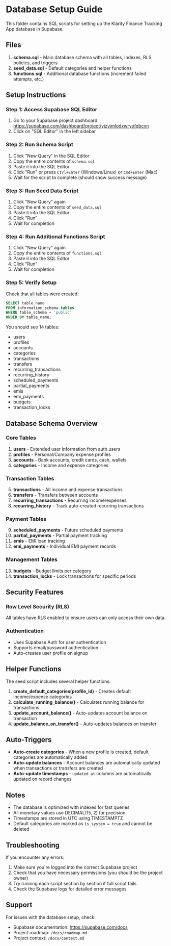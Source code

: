 # Database Setup Guide

This folder contains SQL scripts for setting up the Klarity Finance Tracking App database in Supabase.

## Files

1. **schema.sql** - Main database schema with all tables, indexes, RLS policies, and triggers
2. **seed_data.sql** - Default categories and helper functions
3. **functions.sql** - Additional database functions (increment failed attempts, etc.)

## Setup Instructions

### Step 1: Access Supabase SQL Editor

1. Go to your Supabase project dashboard: https://supabase.com/dashboard/project/yjzyimlodxwryofqbcvn
2. Click on "SQL Editor" in the left sidebar

### Step 2: Run Schema Script

1. Click "New Query" in the SQL Editor
2. Copy the entire contents of `schema.sql`
3. Paste it into the SQL Editor
4. Click "Run" or press `Ctrl+Enter` (Windows/Linux) or `Cmd+Enter` (Mac)
5. Wait for the script to complete (should show success message)

### Step 3: Run Seed Data Script

1. Click "New Query" again
2. Copy the entire contents of `seed_data.sql`
3. Paste it into the SQL Editor
4. Click "Run"
5. Wait for completion

### Step 4: Run Additional Functions Script

1. Click "New Query" again
2. Copy the entire contents of `functions.sql`
3. Paste it into the SQL Editor
4. Click "Run"
5. Wait for completion

### Step 5: Verify Setup

Check that all tables were created:
```sql
SELECT table_name
FROM information_schema.tables
WHERE table_schema = 'public'
ORDER BY table_name;
```

You should see 14 tables:
- users
- profiles
- accounts
- categories
- transactions
- transfers
- recurring_transactions
- recurring_history
- scheduled_payments
- partial_payments
- emis
- emi_payments
- budgets
- transaction_locks

## Database Schema Overview

### Core Tables

1. **users** - Extended user information from auth.users
2. **profiles** - Personal/Company expense profiles
3. **accounts** - Bank accounts, credit cards, cash, wallets
4. **categories** - Income and expense categories

### Transaction Tables

5. **transactions** - All income and expense transactions
6. **transfers** - Transfers between accounts
7. **recurring_transactions** - Recurring income/expenses
8. **recurring_history** - Track auto-created recurring transactions

### Payment Tables

9. **scheduled_payments** - Future scheduled payments
10. **partial_payments** - Partial payment tracking
11. **emis** - EMI loan tracking
12. **emi_payments** - Individual EMI payment records

### Management Tables

13. **budgets** - Budget limits per category
14. **transaction_locks** - Lock transactions for specific periods

## Security Features

### Row Level Security (RLS)

All tables have RLS enabled to ensure users can only access their own data.

### Authentication

- Uses Supabase Auth for user authentication
- Supports email/password authentication
- Auto-creates user profile on signup

## Helper Functions

The seed script includes several helper functions:

1. **create_default_categories(profile_id)** - Creates default income/expense categories
2. **calculate_running_balance()** - Calculates running balance for transactions
3. **update_account_balance()** - Auto-updates account balance on transaction
4. **update_balance_on_transfer()** - Auto-updates balances on transfer

## Auto-Triggers

- **Auto-create categories** - When a new profile is created, default categories are automatically added
- **Auto-update balances** - Account balances are automatically updated when transactions or transfers are created
- **Auto-update timestamps** - `updated_at` columns are automatically updated on record changes

## Notes

- The database is optimized with indexes for fast queries
- All monetary values use DECIMAL(15, 2) for precision
- Timestamps are stored in UTC using TIMESTAMPTZ
- Default categories are marked as `is_system = true` and cannot be deleted

## Troubleshooting

If you encounter any errors:

1. Make sure you're logged into the correct Supabase project
2. Check that you have necessary permissions (you should be the project owner)
3. Try running each script section by section if full script fails
4. Check the Supabase logs for detailed error messages

## Support

For issues with the database setup, check:
- Supabase documentation: https://supabase.com/docs
- Project roadmap: `/docs/roadmap.md`
- Project context: `/docs/context.md`

